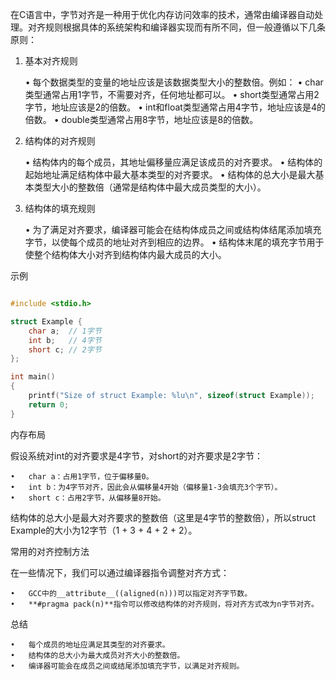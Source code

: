 在C语言中，字节对齐是一种用于优化内存访问效率的技术，通常由编译器自动处理。对齐规则根据具体的系统架构和编译器实现而有所不同，但一般遵循以下几条原则：

1. 基本对齐规则

   • 每个数据类型的变量的地址应该是该数据类型大小的整数倍。例如：
   • char类型通常占用1字节，不需要对齐，任何地址都可以。
   • short类型通常占用2字节，地址应该是2的倍数。
   • int和float类型通常占用4字节，地址应该是4的倍数。
   • double类型通常占用8字节，地址应该是8的倍数。

2. 结构体的对齐规则

   • 结构体内的每个成员，其地址偏移量应满足该成员的对齐要求。
   • 结构体的起始地址满足结构体中最大基本类型的对齐要求。
   • 结构体的总大小是最大基本类型大小的整数倍（通常是结构体中最大成员类型的大小）。

3. 结构体的填充规则

   • 为了满足对齐要求，编译器可能会在结构体成员之间或结构体结尾添加填充字节，以使每个成员的地址对齐到相应的边界。
   • 结构体末尾的填充字节用于使整个结构体大小对齐到结构体内最大成员的大小。

示例

```c

#include <stdio.h>

struct Example {
	char a;	 // 1字节
	int b;	 // 4字节
	short c; // 2字节
};

int main()
{
	printf("Size of struct Example: %lu\n", sizeof(struct Example));
	return 0;
}

```

内存布局

假设系统对int的对齐要求是4字节，对short的对齐要求是2字节：

	•	char a：占用1字节，位于偏移量0。
	•	int b：为4字节对齐，因此会从偏移量4开始（偏移量1-3会填充3个字节）。
	•	short c：占用2字节，从偏移量8开始。

结构体的总大小是最大对齐要求的整数倍（这里是4字节的整数倍），所以struct Example的大小为12字节（1 + 3 + 4 + 2 + 2）。

常用的对齐控制方法

在一些情况下，我们可以通过编译器指令调整对齐方式：

	•	GCC中的__attribute__((aligned(n)))可以指定对齐字节数。
	•	**#pragma pack(n)**指令可以修改结构体的对齐规则，将对齐方式改为n字节对齐。

总结

	•	每个成员的地址应满足其类型的对齐要求。
	•	结构体的总大小为最大成员对齐大小的整数倍。
	•	编译器可能会在成员之间或结尾添加填充字节，以满足对齐规则。